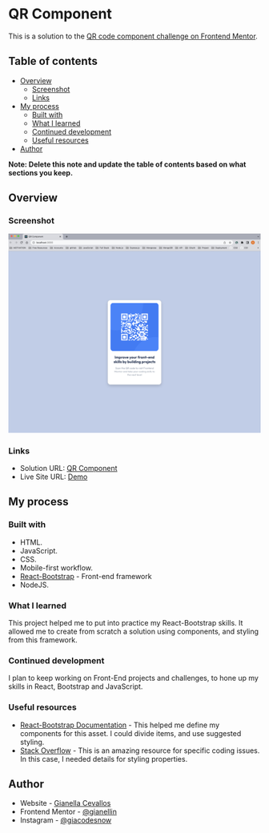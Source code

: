 # QR Component

This is a solution to the [QR code component challenge on Frontend Mentor](https://www.frontendmentor.io/challenges/qr-code-component-iux_sIO_H).

## Table of contents

- [Overview](#overview)
  - [Screenshot](#screenshot)
  - [Links](#links)
- [My process](#my-process)
  - [Built with](#built-with)
  - [What I learned](#what-i-learned)
  - [Continued development](#continued-development)
  - [Useful resources](#useful-resources)
- [Author](#author)


**Note: Delete this note and update the table of contents based on what sections you keep.**

## Overview

### Screenshot

![Qr-Component](./public/screenshot.png)


### Links

- Solution URL: [QR Component](https://www.frontendmentor.io/solutions/qr-component-using-reactbootstrap-MEGqxyZMC9)
- Live Site URL: [Demo](https://frolicking-cannoli-eed48d.netlify.app/)


## My process

### Built with

- HTML.
- JavaScript.
- CSS.
- Mobile-first workflow.
- [React-Bootstrap](https://react-bootstrap.github.io/) - Front-end framework
- NodeJS.



### What I learned

This project helped me to put into practice my React-Bootstrap skills. It allowed me to create from scratch a solution using components, and styling from this framework.


### Continued development


I plan to keep working on Front-End projects and challenges, to hone up my skills in React, Bootstrap and JavaScript.


### Useful resources

- [React-Bootstrap Documentation](https://react-bootstrap.github.io/getting-started/introduction/) - This helped me define my components for this asset. I could divide items, and use suggested styling.
- [Stack Overflow](https://stackoverflow.com/questions/68951846/giving-border-radius-to-ant-design-card-in-react) - This is an amazing resource for specific coding issues. In this case, I needed details for styling properties.


## Author

- Website - [Gianella Cevallos](https://gianellin.github.io/portfolio_website/)
- Frontend Mentor - [@gianellin](https://www.frontendmentor.io/profile/gianellin)
- Instagram - [@giacodesnow](https://www.instagram.com/giacodesnow/)

